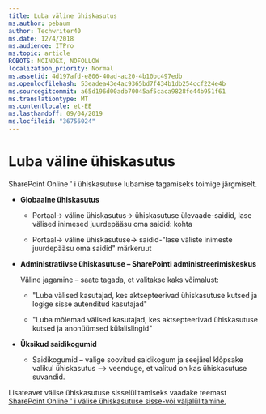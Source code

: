 ```yaml
---
title: Luba väline ühiskasutus
ms.author: pebaum
author: Techwriter40
ms.date: 12/4/2018
ms.audience: ITPro
ms.topic: article
ROBOTS: NOINDEX, NOFOLLOW
localization_priority: Normal
ms.assetid: 4d197afd-e806-40ad-ac20-4b10bc497edb
ms.openlocfilehash: 53eadea43e4ac9365bd7f434b1db254ccf224e4b
ms.sourcegitcommit: a65d196d00adb70045af5caca9828fe44b951f61
ms.translationtype: MT
ms.contentlocale: et-EE
ms.lasthandoff: 09/04/2019
ms.locfileid: "36756024"
---
```

# <a name="enable-external-sharing"></a>Luba väline ühiskasutus

 SharePoint Online ' i ühiskasutuse lubamise tagamiseks toimige järgmiselt.
  
- **Globaalne ühiskasutus**
    
  - Portaal-\> väline ühiskasutus-\> ühiskasutuse ülevaade-saidid, lase välised inimesed juurdepääsu oma saidid: kohta
    
  - Portaal-\> väline ühiskasutuse-\> saidid-"lase väliste inimeste juurdepääsu oma saidid" märkeruut
    
- **Administratiivse ühiskasutuse – SharePointi administreerimiskeskus**
    
    Väline jagamine – saate tagada, et valitakse kaks võimalust:
    
  - "Luba välised kasutajad, kes aktsepteerivad ühiskasutuse kutsed ja logige sisse autenditud kasutajad"
    
  - "Luba mõlemad välised kasutajad, kes aktsepteerivad ühiskasutuse kutsed ja anonüümsed külalislingid"
    
- **Üksikud saidikogumid**
    
  - Saidikogumid – valige soovitud saidikogum ja seejärel klõpsake valikul ühiskasutus –\> veenduge, et valitud on kas ühiskasutuse suvandid.
    
Lisateavet välise ühiskasutuse sisselülitamiseks vaadake teemast [SharePoint Online ' i välise ühiskasutuse sisse-või väljalülitamine.](https://go.microsoft.com/fwlink/?linkid=2047681&amp;clcid=0x409)
  

